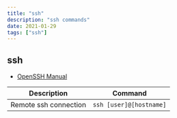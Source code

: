 ```yaml
---
title: "ssh"
description: "ssh commands"
date: 2021-01-29
tags: ["ssh"]
---
```


## ssh

- [OpenSSH Manual](https://www.openssh.com/manual.html)

| Description           | Command                 |
| --------------------- | ----------------------- |
| Remote ssh connection | `ssh [user]@[hostname]` |